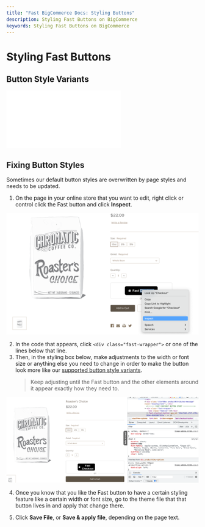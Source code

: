 ```yaml
---
title: "Fast BigCommerce Docs: Styling Buttons"
description: Styling Fast Buttons on BigCommerce
keywords: Styling Fast Buttons on BigCommerce
---
```


# Styling Fast Buttons

## Button Style Variants

<embed src="/reusables/customization/_button-styles.md" />

## Fixing Button Styles

Sometimes our default button styles are overwritten by page styles and needs to be updated.

1. On the page in your online store that you want to edit, right click or control click the Fast button and click **Inspect**.

![inspecting element on the Fast button on a product page](./images/image33.png)

2. In the code that appears, click `<div class="fast-wrapper">` or one of the lines below that line.
3. Then, in the styling box below, make adjustments to the width or font size or anything else you need to change in order to make the button look more like our [supported button style variants](#button-style-variants).
   > Keep adjusting until the Fast button and the other elements around it appear exactly how they need to.

![html and css in the browser](./images/image38.png)

4.  Once you know that you like the Fast button to have a certain styling feature like a certain width or font size, go to the theme file that that button lives in and apply that change there.

5.  Click **Save File**, or **Save & apply file**, depending on the page text.

